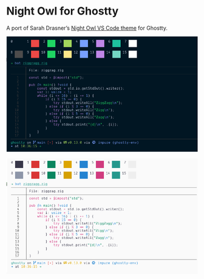 # Night Owl for Ghostty

A port of Sarah Drasner’s [Night Owl VS Code theme](https://github.com/sdras/night-owl-vscode-theme) for Ghostty.

![Night Owl Dark sample](NightOwlDark.png)

![Night Owl Light sample](NightOwlLight.png)

